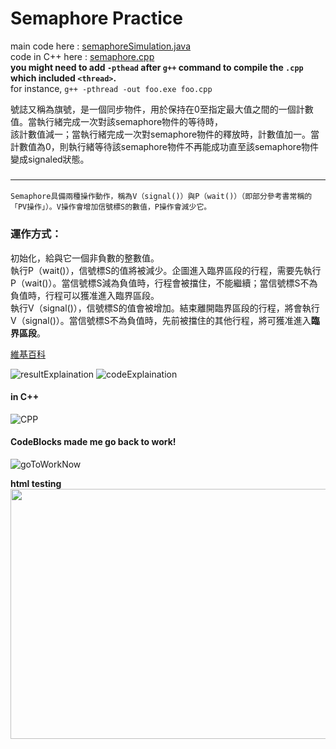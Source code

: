 # Semaphore Practice
main code here : [semaphoreSimulation.java](https://github.com/LaZoark/Operation_System/blob/main/semaphorePractice/src/semaphoreSimulation.java)  
code in C++ here : [semaphore.cpp](https://github.com/LaZoark/Operation_System/blob/main/semaphorePractice/semaphore.cpp)  
**you might need to add `-pthead` after `g++` command to compile the `.cpp` which included `<thread>`.**  
for instance,  `
g++ -pthread -out foo.exe foo.cpp
`

號誌又稱為旗號，是一個同步物件，用於保持在0至指定最大值之間的一個計數值。當執行緒完成一次對該semaphore物件的等待時，  
該計數值減一；當執行緒完成一次對semaphore物件的釋放時，計數值加一。當計數值為0，則執行緒等待該semaphore物件不再能成功直至該semaphore物件變成signaled狀態。  
### <hr>
    Semaphore具備兩種操作動作，稱為V（signal()）與P（wait()）（即部分參考書常稱的「PV操作」）。V操作會增加信號標S的數值，P操作會減少它。

### 運作方式：
初始化，給與它一個非負數的整數值。  
執行P（wait()），信號標S的值將被減少。企圖進入臨界區段的行程，需要先執行P（wait()）。當信號標S減為負值時，行程會被擋住，不能繼續；當信號標S不為負值時，行程可以獲准進入臨界區段。  
執行V（signal()），信號標S的值會被增加。結束離開臨界區段的行程，將會執行V（signal()）。當信號標S不為負值時，先前被擋住的其他行程，將可獲准進入**臨界區段**。

[維基百科](https://zh.wikipedia.org/zh-tw/%E4%BF%A1%E5%8F%B7%E9%87%8F)  

![resultExplaination](https://user-images.githubusercontent.com/25290627/114026933-6e28e180-98a9-11eb-8241-f62aa0d5602d.png)
![codeExplaination](https://user-images.githubusercontent.com/25290627/114275028-8dfc0900-9a53-11eb-8786-e2cef7eedf71.png)  
#### in C++
![CPP](https://user-images.githubusercontent.com/25290627/114275032-8f2d3600-9a53-11eb-88e7-60182ed8e2ee.png)  

#### CodeBlocks made me go back to work!  
![goToWorkNow](https://user-images.githubusercontent.com/25290627/114275035-8fc5cc80-9a53-11eb-8dc5-be3ff83c313d.png)

  
**html testing**  
<img src="https://user-images.githubusercontent.com/25290627/114275035-8fc5cc80-9a53-11eb-8dc5-be3ff83c313d.png" data-canonical-src="https://user-images.githubusercontent.com/25290627/114275035-8fc5cc80-9a53-11eb-8dc5-be3ff83c313d.png" width="640" height="400" />

